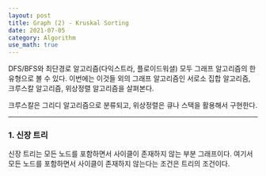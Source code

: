 ```yaml
---
layout: post
title: Graph (2) - Kruskal Sorting
date: 2021-07-05
category: Algorithm
use_math: true
---
```


DFS/BFS와 최단경로 알고리즘(다익스트라, 플로이드워셜) 모두 그래프 알고리즘의 한 유형으로 볼 수 있다. 이번에는 이것들 외의 그래프 알고리즘인 서로소 집합 알고리즘, 크루스칼 알고리즘, 위상정렬 알고리즘을 살펴본다.

크루스칼은 그리디 알고리즘으로 분류되고, 위상정렬은 큐나 스택을 활용해서 구현한다.

---

### 1. 신장 트리

신장 트리는 모든 노드를 포함하면서 사이클이 존재하지 않는 부분 그래프이다. 여기서 모든 노드를 포함하면서 사이클이 존재하지 않는다는 조건은 트리의 조건이다. 
